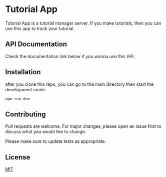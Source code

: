 # Tutorial App

Tutorial App is a tutorial manager server. If you make tutorials, then you can use this app to track your tutorial. 

## API Documentation
Check the documentation link below if you wanna use this API.


## Installation

after you clone this repo, you can go to the main directory then start the development mode

```bash
npm run dev
```

## Contributing
Pull requests are welcome. For major changes, please open an issue first to discuss what you would like to change.

Please make sure to update tests as appropriate.

## License
[MIT](https://choosealicense.com/licenses/mit/)